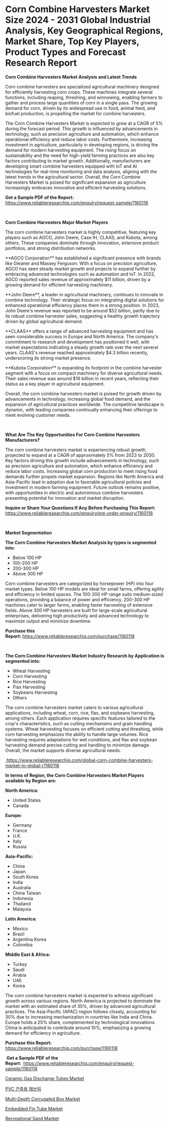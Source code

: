 <p><h1>Corn Combine Harvesters Market Size 2024 - 2031 Global Industrial Analysis, Key Geographical Regions, Market Share, Top Key Players, Product Types and Forecast Research Report</h1></p><p><strong>Corn Combine Harvesters Market Analysis and Latest Trends</strong></p>
<p><p>Corn combine harvesters are specialized agricultural machinery designed for efficiently harvesting corn crops. These machines integrate several functions, including reaping, threshing, and winnowing, enabling farmers to gather and process large quantities of corn in a single pass. The growing demand for corn, driven by its widespread use in food, animal feed, and biofuel production, is propelling the market for combine harvesters.</p><p>The Corn Combine Harvesters Market is expected to grow at a CAGR of 5% during the forecast period. This growth is influenced by advancements in technology, such as precision agriculture and automation, which enhance operational efficiency and reduce labor costs. Furthermore, increasing investment in agriculture, particularly in developing regions, is driving the demand for modern harvesting equipment. The rising focus on sustainability and the need for high-yield farming practices are also key factors contributing to market growth. Additionally, manufacturers are developing smart combine harvesters equipped with IoT and AI technologies for real-time monitoring and data analysis, aligning with the latest trends in the agricultural sector. Overall, the Corn Combine Harvesters Market is poised for significant expansion as agriculture increasingly embraces innovative and efficient harvesting solutions.</p></p>
<p><strong>Get a Sample PDF of the Report:&nbsp;</strong> <a href="https://www.reliableresearchiq.com/enquiry/request-sample/1160118">https://www.reliableresearchiq.com/enquiry/request-sample/1160118</a></p>
<p>&nbsp;</p>
<p><strong>Corn Combine Harvesters Major Market Players</strong></p>
<p><p>The corn combine harvesters market is highly competitive, featuring key players such as AGCO, John Deere, Case IH, CLAAS, and Kubota, among others. These companies dominate through innovation, extensive product portfolios, and strong distribution networks.</p><p>**AGCO Corporation** has established a significant presence with brands like Gleaner and Massey Ferguson. With a focus on precision agriculture, AGCO has seen steady market growth and projects to expand further by embracing advanced technologies such as automation and IoT. In 2022, AGCO reported sales revenue of approximately $11 billion, driven by a growing demand for efficient harvesting machinery.</p><p>**John Deere**, a leader in agricultural machinery, continues to innovate in combine technology. Their strategic focus on integrating digital solutions for enhanced operational efficiency places them in a strong position. In 2023, John Deere's revenue was reported to be around $52 billion, partly due to its robust combine harvester sales, suggesting a healthy growth trajectory driven by global agricultural demand.</p><p>**CLAAS** offers a range of advanced harvesting equipment and has seen considerable success in Europe and North America. The company's commitment to research and development has positioned it well, with market expectations indicating a steady growth rate over the next several years. CLAAS's revenue reached approximately $4.3 billion recently, underscoring its strong market presence.</p><p>**Kubota Corporation** is expanding its footprint in the combine harvester segment with a focus on compact machinery for diverse agricultural needs. Their sales revenue was around $16 billion in recent years, reflecting their status as a key player in agricultural equipment.</p><p>Overall, the corn combine harvesters market is poised for growth driven by advancements in technology, increasing global food demand, and the expansion of agricultural practices worldwide. The competitive landscape is dynamic, with leading companies continually enhancing their offerings to meet evolving customer needs.</p></p>
<p>&nbsp;</p>
<p><strong>What Are The Key Opportunities For Corn Combine Harvesters Manufacturers?</strong></p>
<p><p>The corn combine harvesters market is experiencing robust growth, projected to expand at a CAGR of approximately 5% from 2023 to 2030. Key factors driving this growth include advancements in technology, such as precision agriculture and automation, which enhance efficiency and reduce labor costs. Increasing global corn production to meet rising food demands further propels market expansion. Regions like North America and Asia-Pacific lead in adoption due to favorable agricultural policies and investment in modern farming equipment. Future outlook remains positive, with opportunities in electric and autonomous combine harvesters presenting potential for innovation and market disruption.</p></p>
<p><strong>Inquire or Share Your Questions If Any Before Purchasing This Report:</strong> <a href="https://www.reliableresearchiq.com/enquiry/pre-order-enquiry/1160118">https://www.reliableresearchiq.com/enquiry/pre-order-enquiry/1160118</a></p>
<p>&nbsp;</p>
<p><strong>Market Segmentation</strong></p>
<p><strong>The Corn Combine Harvesters Market Analysis by types is segmented into:</strong></p>
<p><ul><li>Below 100 HP</li><li>100-200 HP</li><li>200-300 HP</li><li>Above 300 HP</li></ul></p>
<p><p>Corn combine harvesters are categorized by horsepower (HP) into four market types. Below 100 HP models are ideal for small farms, offering agility and efficiency in limited spaces. The 100-200 HP range suits medium-sized operations, providing a balance of power and efficiency. 200-300 HP machines cater to larger farms, enabling faster harvesting of extensive fields. Above 300 HP harvesters are built for large-scale agricultural enterprises, delivering high productivity and advanced technology to maximize output and minimize downtime.</p></p>
<p><strong>Purchase this Report:&nbsp;</strong><a href="https://www.reliableresearchiq.com/purchase/1160118">https://www.reliableresearchiq.com/purchase/1160118</a></p>
<p>&nbsp;</p>
<p><strong>The Corn Combine Harvesters Market Industry Research by Application is segmented into:</strong></p>
<p><ul><li>Wheat Harvesting</li><li>Corn Harvesting</li><li>Rice Harvesting</li><li>Flax Harvesting</li><li>Soybeans Harvesting</li><li>Others</li></ul></p>
<p><p>The corn combine harvesters market caters to various agricultural applications, including wheat, corn, rice, flax, and soybeans harvesting, among others. Each application requires specific features tailored to the crop's characteristics, such as cutting mechanisms and grain handling systems. Wheat harvesting focuses on efficient cutting and threshing, while corn harvesting emphasizes the ability to handle large volumes. Rice harvesting requires adaptations for wet conditions, and flax and soybean harvesting demand precise cutting and handling to minimize damage. Overall, the market supports diverse agricultural needs.</p></p>
<p><a href="https://www.reliableresearchiq.com/global-corn-combine-harvesters-market-in-global-r1160118">&nbsp;https://www.reliableresearchiq.com/global-corn-combine-harvesters-market-in-global-r1160118</a></p>
<p><strong>In terms of Region, the Corn Combine Harvesters Market Players available by Region are:</strong></p>
<p>
    <p> <strong> North America: </strong>
        <ul>
            <li>United States</li>
            <li>Canada</li>
        </ul>
        </p> 
    <p> <strong> Europe: </strong>
        <ul>
            <li>Germany</li>
            <li>France</li>
            <li>U.K.</li>
            <li>Italy</li>
            <li>Russia</li>
        </ul>
        </p> 
    <p> <strong> Asia-Pacific: </strong>
        <ul>
            <li>China</li>
            <li>Japan</li>
            <li>South Korea</li>
            <li>India</li>
            <li>Australia</li>
            <li>China Taiwan</li>
            <li>Indonesia</li>
            <li>Thailand</li>
            <li>Malaysia</li>
        </ul>
        </p> 
    <p> <strong> Latin America: </strong>
        <ul>
            <li>Mexico</li>
            <li>Brazil</li>
            <li>Argentina Korea</li>
            <li>Colombia</li>
        </ul>
        </p> 
    <p> <strong> Middle East & Africa: </strong>
        <ul>
            <li>Turkey</li>
            <li>Saudi</li>
            <li>Arabia</li>
            <li>UAE</li>
            <li>Korea</li>
        </ul>
    </p>
    </p>
<p><p>The corn combine harvesters market is expected to witness significant growth across various regions. North America is projected to dominate the market with an estimated share of 35%, driven by advanced agricultural practices. The Asia-Pacific (APAC) region follows closely, accounting for 30% due to increasing mechanization in countries like India and China. Europe holds a 25% share, complemented by technological innovations. China is anticipated to contribute around 10%, emphasizing a growing demand for efficiency in agriculture.</p></p>
<p><strong>Purchase this Report: </strong><a href="https://www.reliableresearchiq.com/purchase/1160118">https://www.reliableresearchiq.com/purchase/1160118</a></p>
<p>&nbsp;<strong>Get a Sample PDF of the Report:&nbsp;&nbsp;</strong><a href="https://www.reliableresearchiq.com/enquiry/request-sample/1160118">https://www.reliableresearchiq.com/enquiry/request-sample/1160118</a></p>
<p><strong></strong></p>
<p><p><a href="https://github.com/alesiasc0na/Market-Research-Report-List-1/blob/main/ceramic-gas-discharge-tubes-market.md">Ceramic Gas Discharge Tubes Market</a></p><p><a href="https://medium.com/@alicegalloway22/pvc-construction-fabric-market-%EC%9D%98-%EA%B8%80%EB%A1%9C%EB%B2%8C-%EC%8B%9C%EC%9E%A5-%EA%B0%9C%EC%9A%94%EB%8A%94-%EC%A0%84-%EC%84%B8%EA%B3%84-%EB%B0%8F-%EC%A3%BC%EC%9A%94-%EC%8B%9C%EC%9E%A5%EC%9D%98-%EC%82%B0%EC%97%85%EC%97%90-%EC%98%81%ED%96%A5%EC%9D%84-%EB%AF%B8%EC%B9%98%EB%8A%94-%EC%A3%BC%EC%9A%94-%ED%8A%B8%EB%A0%8C%EB%93%9C%EC%97%90-%EB%8C%80%ED%95%9C-%EB%8F%85%ED%8A%B9%ED%95%9C-%EA%B4%80%EC%A0%90%EC%9D%84-%EC%A0%9C%EA%B3%B5%ED%95%A9%EB%8B%88%EB%8B%A4-e33cf7b62dd8">PVC 건축용 패브릭</a></p><p><a href="https://www.linkedin.com/pulse/how-multi-depth-corrugated-box-market-evolve-growth-analysis-n4bnf?trackingId=9VjxERRER7qMPs260J0NeQ%3D%3D">Multi-Depth Corrugated Box Market</a></p><p><a href="https://issuu.com/reportprime-2/docs/embedded-fin-tube-market-size-2030._852d31edc3de3a">Embedded Fin Tube Market</a></p><p><a href="https://issuu.com/reportprime-2/docs/recreational-sand-market-size-2030._95e8a853f80f54">Recreational Sand Market</a></p></p>